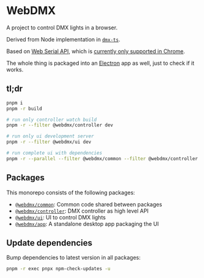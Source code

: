 # WebDMX

A project to control DMX lights in a browser.

Derived from Node implementation in [`dmx-ts`](https://github.com/node-dmx/dmx-ts).

Based on [Web Serial API](https://developer.mozilla.org/en-US/docs/Web/API/Web_Serial_API), which is [currently only supported in Chrome](https://developer.mozilla.org/en-US/docs/Web/API/Web_Serial_API#browser_compatibility).

The whole thing is packaged into an [Electron](https://www.electronjs.org/) app as well, just to check if it works.

## tl;dr

```bash
pnpm i
pnpm -r build

# run only controller watch build
pnpm -r --filter @webdmx/controller dev

# run only ui development server
pnpm -r --filter @webdmx/ui dev

# run complete ui with dependencies
pnpm -r --parallel --filter @webdmx/common --filter @webdmx/controller --filter @webdmx/ui dev
```

## Packages

This monorepo consists of the following packages:

- [`@webdmx/common`](./packages/common/README.md): Common code shared between packages
- [`@webdmx/controller`](./packages/controller/README.md): DMX controller as high level API
- [`@webdmx/ui`](./packages/ui/README.md): UI to control DMX lights
- [`@webdmx/app`](./packages/app/README.md): A standalone desktop app packaging the UI

## Update dependencies

Bump dependencies to latest version in all packages:

```bash
pnpm -r exec pnpx npm-check-updates -u
```
